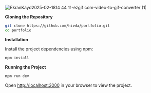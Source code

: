 
![EkranKayd2025-02-1814 44 11-ezgif com-video-to-gif-converter (1)](https://github.com/user-attachments/assets/5031df76-5354-4164-93cd-ae20d341d1c6)


**Cloning the Repository**

```bash
git clone https://github.com/hivda/portfolio.git
cd portfolio
```

**Installation**

Install the project dependencies using npm:

```bash
npm install
```

**Running the Project**

```bash
npm run dev
```

Open [http://localhost:3000](http://localhost:3000) in your browser to view the project.
